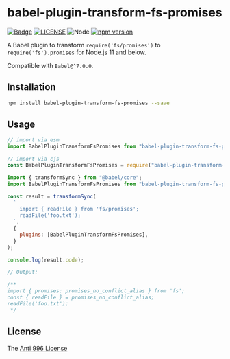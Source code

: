 # babel-plugin-transform-fs-promises

[![Badge](https://img.shields.io/badge/link-996.icu-%23FF4D5B.svg?style=flat-square)](https://996.icu/#/en_US)
[![LICENSE](https://img.shields.io/badge/license-Anti%20996-blue.svg?style=flat-square)](https://github.com/996icu/996.ICU/blob/master/LICENSE)
![Node](https://img.shields.io/badge/node-%3E=14-blue.svg?style=flat-square)
[![npm version](https://badge.fury.io/js/babel-plugin-transform-fs-promises.svg)](https://badge.fury.io/js/babel-plugin-transform-fs-promises)

A Babel plugin to transform `require('fs/promises')` to `require('fs').promises` for Node.js 11 and below.

Compatible with `Babel@^7.0.0`.

## Installation

```bash
npm install babel-plugin-transform-fs-promises --save
```

## Usage

```js
// import via esm
import BabelPluginTransformFsPromises from "babel-plugin-transform-fs-promises";

// import via cjs
const BabelPluginTransformFsPromises = require("babel-plugin-transform-fs-promises");
```

```js
import { transformSync } from "@babel/core";
import BabelPluginTransformFsPromises from "babel-plugin-transform-fs-promises";

const result = transformSync(
  `
    import { readFile } from 'fs/promises';
    readFile('foo.txt');
  `,
  {
    plugins: [BabelPluginTransformFsPromises],
  }
);

console.log(result.code);

// Output:

/**
import { promises: promises_no_conflict_alias } from 'fs';
const { readFile } = promises_no_conflict_alias;
readFile('foo.txt');
 */
```

## License

The [Anti 996 License](LICENSE)
